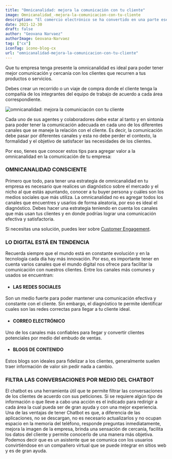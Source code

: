```yaml
---
title: "Omnicanalidad: mejora la comunicación con tu cliente"
image: Omnicanalidad_-mejora-la-comunicacion-con-tu-cliente
description: "El comercio electrónico se ha convertido en una parte esencial de la vida cotidiana, y optimizar la experiencia del cliente en tu tienda en línea es crucial para el éxito. En un mercado que mueve miles de millones de dólares y con un número creciente de consumidores, la importancia de brindar un excelente Customer Experience no puede ser subestimada. Este artículo se enfoca en ofrecer valiosas estrategias para mejorar la Experiencia del Cliente en tu ecommerce, destacando su importancia y proporcionando consejos prácticos para diferenciarte de la competencia."
date: 2021-12-30
draft: false
author: "Geovana Narvaez"
authorImage: Geovana-Narvaez
tag: ["cx"]
iconTag: icono-blog-cx
url: "omnicanalidad-mejora-la-comunicacion-con-tu-cliente"
---
```

Que tu empresa tenga presente la omnicanalidad es ideal para poder tener mejor comunicación y cercanía con los clientes que recurren a tus productos o servicios. 

Debes crear un recorrido o un viaje de compra donde el cliente tenga la compañía de los integrantes del equipo de trabajo de acuerdo a cada área correspondiente.

![omnicanalidad: mejora la comuniciacón con tu cliente](/image/posts/Omnicanalidad_-mejora-la-comunicacion-con-tu-cliente-1024x576.webp)

Cada uno de sus agentes y colaboradores debe estar al tanto y en sintonía para poder tener la comunicación adecuada en cada uno de los diferentes canales que se maneje la relación con el cliente. Es decir, la comunicación debe pasar por diferentes canales y esta no debe perder el contexto, la formalidad y el objetivo de satisfacer las necesidades de los clientes.

Por eso, tienes que conocer estos tips para agregar valor a la omnicanalidad en la comunicación de tu empresa:

### OMNICANALIDAD CONSCIENTE
Primero que todo, para tener una estrategia de omnicanalidad en tu empresa es necesario que realices un diagnóstico sobre el mercado y el nicho al que estás apuntando, conocer a tu buyer persona y cuáles son los medios sociales que más utiliza. La omnicanalidad no es agregar todos los canales que encuentres y usarlos de forma aleatoria, por eso es ideal el diagnóstico. Debes hacer una estrategia teniendo en cuenta los canales que más usan tus clientes y en donde podrías lograr una comunicación efectiva y satisfactoria.

Si necesitas una solución, puedes leer sobre [Customer Engagement](/experiencia-del-cliente).

### LO DIGITAL ESTÁ EN TENDENCIA 
Recuerda siempre que el mundo está en constante evolución y en la tecnología cada día hay más innovación. Por eso, es importante tener en cuenta varios canales que el mundo digital nos ofrece para facilitar la comunicación con nuestros clientes. Entre los canales más comunes y usados se encuentran:

- #### LAS REDES SOCIALES  
Son un medio fuerte para poder mantener una comunicación efectiva y constante con el cliente. Sin embargo, el diagnóstico te permite identificar cuales son las redes correctas para llegar a tu cliente ideal.
- #### CORREO ELECTRÓNICO 
Uno de los canales más confiables para llegar y convertir clientes potenciales por medio del embudo de ventas.
- #### BLOGS DE CONTENIDO 
Estos blogs son ideales para fidelizar a los clientes, generalmente suelen traer información de valor sin pedir nada a cambio.
### FILTRA LAS CONVERSACIONES POR MEDIO DEL CHATBOT
El chatbot es una herramienta útil que te permite filtrar las conversaciones de los clientes de acuerdo con sus peticiones. Si se requiere algún tipo de información o que lleve a cabo una acción es el indicado para redirigir a cada área la cual pueda ser de gran ayuda y con una mejor experiencia. Una de las ventajas de tener Chatbot es que, a diferencia de las aplicaciones, no se descargan, no es necesario actualizarlos y no ocupan espacio en la memoria del teléfono, responde preguntas inmediatamente, mejora la imagen de la empresa, brinda una sensación de cercanía, facilita los datos del cliente y permite conocerlo de una manera más objetiva. Podemos decir que es un asistente que se comunica con los usuarios convirtiéndose en un compañero virtual que se puede integrar en sitios web y es de gran ayuda.